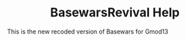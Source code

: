 <html>
<head>
<link rel="stylesheet" type="text/css" href="style.css">
</head>
<body>
<h1 style="text-align: center;">BasewarsRevival Help</h1>
<p>This is the new recoded version of Basewars for Gmod13</p>
<p>&nbsp;</p>

</body>
</html>